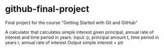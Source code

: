 # github-final-project
Final project for the course "Getting Started with Git and GitHub"

A calculator that calculates simple interest given principal, annual rate of interest and time period in years.
Input:
  p, principal amount
  t, time period in years
  r, annual rate of interest
Output
  simple interest = p*t*r
